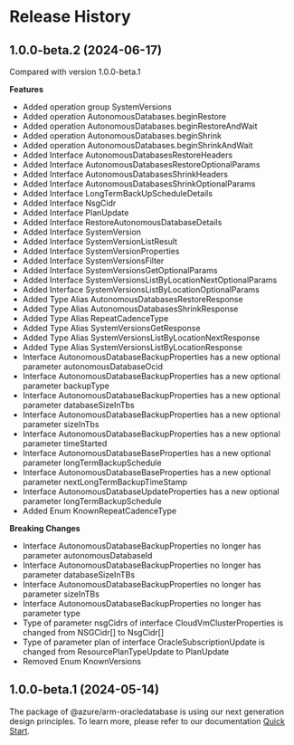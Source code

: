 # Release History
    
## 1.0.0-beta.2 (2024-06-17)
Compared with version 1.0.0-beta.1
    
**Features**

  - Added operation group SystemVersions
  - Added operation AutonomousDatabases.beginRestore
  - Added operation AutonomousDatabases.beginRestoreAndWait
  - Added operation AutonomousDatabases.beginShrink
  - Added operation AutonomousDatabases.beginShrinkAndWait
  - Added Interface AutonomousDatabasesRestoreHeaders
  - Added Interface AutonomousDatabasesRestoreOptionalParams
  - Added Interface AutonomousDatabasesShrinkHeaders
  - Added Interface AutonomousDatabasesShrinkOptionalParams
  - Added Interface LongTermBackUpScheduleDetails
  - Added Interface NsgCidr
  - Added Interface PlanUpdate
  - Added Interface RestoreAutonomousDatabaseDetails
  - Added Interface SystemVersion
  - Added Interface SystemVersionListResult
  - Added Interface SystemVersionProperties
  - Added Interface SystemVersionsFilter
  - Added Interface SystemVersionsGetOptionalParams
  - Added Interface SystemVersionsListByLocationNextOptionalParams
  - Added Interface SystemVersionsListByLocationOptionalParams
  - Added Type Alias AutonomousDatabasesRestoreResponse
  - Added Type Alias AutonomousDatabasesShrinkResponse
  - Added Type Alias RepeatCadenceType
  - Added Type Alias SystemVersionsGetResponse
  - Added Type Alias SystemVersionsListByLocationNextResponse
  - Added Type Alias SystemVersionsListByLocationResponse
  - Interface AutonomousDatabaseBackupProperties has a new optional parameter autonomousDatabaseOcid
  - Interface AutonomousDatabaseBackupProperties has a new optional parameter backupType
  - Interface AutonomousDatabaseBackupProperties has a new optional parameter databaseSizeInTbs
  - Interface AutonomousDatabaseBackupProperties has a new optional parameter sizeInTbs
  - Interface AutonomousDatabaseBackupProperties has a new optional parameter timeStarted
  - Interface AutonomousDatabaseBaseProperties has a new optional parameter longTermBackupSchedule
  - Interface AutonomousDatabaseBaseProperties has a new optional parameter nextLongTermBackupTimeStamp
  - Interface AutonomousDatabaseUpdateProperties has a new optional parameter longTermBackupSchedule
  - Added Enum KnownRepeatCadenceType

**Breaking Changes**

  - Interface AutonomousDatabaseBackupProperties no longer has parameter autonomousDatabaseId
  - Interface AutonomousDatabaseBackupProperties no longer has parameter databaseSizeInTBs
  - Interface AutonomousDatabaseBackupProperties no longer has parameter sizeInTBs
  - Interface AutonomousDatabaseBackupProperties no longer has parameter type
  - Type of parameter nsgCidrs of interface CloudVmClusterProperties is changed from NSGCidr[] to NsgCidr[]
  - Type of parameter plan of interface OracleSubscriptionUpdate is changed from ResourcePlanTypeUpdate to PlanUpdate
  - Removed Enum KnownVersions
    
    
## 1.0.0-beta.1 (2024-05-14)

The package of @azure/arm-oracledatabase is using our next generation design principles. To learn more, please refer to our documentation [Quick Start](https://aka.ms/azsdk/js/mgmt/quickstart).

